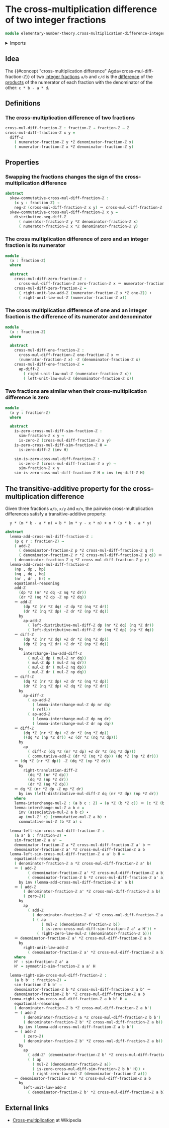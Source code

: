 # The cross-multiplication difference of two integer fractions

```agda
module elementary-number-theory.cross-multiplication-difference-integer-fractions where
```

<details><summary>Imports</summary>

```agda
open import elementary-number-theory.addition-integers
open import elementary-number-theory.difference-integers
open import elementary-number-theory.integer-fractions
open import elementary-number-theory.integers
open import elementary-number-theory.multiplication-integers

open import foundation.action-on-identifications-functions
open import foundation.dependent-pair-types
open import foundation.identity-types
open import foundation.negation
open import foundation.propositions
```

</details>

## Idea

The
{{#concept "cross-multiplication difference" Agda=cross-mul-diff-fraction-ℤ}} of
two [integer fractions](elementary-number-theory.integer-fractions.md) `a/b` and
`c/d` is the [difference](elementary-number-theory.difference-integers.md) of
the [products](elementary-number-theory.multiplication-integers.md) of the
numerator of each fraction with the denominator of the other: `c * b - a * d`.

## Definitions

### The cross-multiplication difference of two fractions

```agda
cross-mul-diff-fraction-ℤ : fraction-ℤ → fraction-ℤ → ℤ
cross-mul-diff-fraction-ℤ x y =
  diff-ℤ
    ( numerator-fraction-ℤ y *ℤ denominator-fraction-ℤ x)
    ( numerator-fraction-ℤ x *ℤ denominator-fraction-ℤ y)
```

## Properties

### Swapping the fractions changes the sign of the cross-multiplication difference

```agda
abstract
  skew-commutative-cross-mul-diff-fraction-ℤ :
    (x y : fraction-ℤ) →
    neg-ℤ (cross-mul-diff-fraction-ℤ x y) ＝ cross-mul-diff-fraction-ℤ y x
  skew-commutative-cross-mul-diff-fraction-ℤ x y =
    distributive-neg-diff-ℤ
      ( numerator-fraction-ℤ y *ℤ denominator-fraction-ℤ x)
      ( numerator-fraction-ℤ x *ℤ denominator-fraction-ℤ y)
```

### The cross multiplication difference of zero and an integer fraction is its numerator

```agda
module _
  (x : fraction-ℤ)
  where

  abstract
    cross-mul-diff-zero-fraction-ℤ :
      cross-mul-diff-fraction-ℤ zero-fraction-ℤ x ＝ numerator-fraction-ℤ x
    cross-mul-diff-zero-fraction-ℤ =
      ( right-unit-law-add-ℤ (numerator-fraction-ℤ x *ℤ one-ℤ)) ∙
      ( right-unit-law-mul-ℤ (numerator-fraction-ℤ x))
```

### The cross multiplication difference of one and an integer fraction is the difference of its numerator and denominator

```agda
module _
  (x : fraction-ℤ)
  where

  abstract
    cross-mul-diff-one-fraction-ℤ :
      cross-mul-diff-fraction-ℤ one-fraction-ℤ x ＝
      (numerator-fraction-ℤ x) -ℤ (denominator-fraction-ℤ x)
    cross-mul-diff-one-fraction-ℤ =
      ap-diff-ℤ
        ( right-unit-law-mul-ℤ (numerator-fraction-ℤ x))
        ( left-unit-law-mul-ℤ (denominator-fraction-ℤ x))
```

### Two fractions are similar when their cross-multiplication difference is zero

```agda
module _
  (x y : fraction-ℤ)
  where

  abstract
    is-zero-cross-mul-diff-sim-fraction-ℤ :
      sim-fraction-ℤ x y →
      is-zero-ℤ (cross-mul-diff-fraction-ℤ x y)
    is-zero-cross-mul-diff-sim-fraction-ℤ H =
      is-zero-diff-ℤ (inv H)

    sim-is-zero-coss-mul-diff-fraction-ℤ :
      is-zero-ℤ (cross-mul-diff-fraction-ℤ x y) →
      sim-fraction-ℤ x y
    sim-is-zero-coss-mul-diff-fraction-ℤ H = inv (eq-diff-ℤ H)
```

## The transitive-additive property for the cross-multiplication difference

Given three fractions `a/b`, `x/y` and `m/n`, the pairwise cross-multiplication
differences satisfy a transitive-additive property:

```text
  y * (m * b - a * n) = b * (m * y - x * n) + n * (x * b - a * y)
```

```agda
abstract
  lemma-add-cross-mul-diff-fraction-ℤ :
    (p q r : fraction-ℤ) →
    ( add-ℤ
      ( denominator-fraction-ℤ p *ℤ cross-mul-diff-fraction-ℤ q r)
      ( denominator-fraction-ℤ r *ℤ cross-mul-diff-fraction-ℤ p q)) ＝
    ( denominator-fraction-ℤ q *ℤ cross-mul-diff-fraction-ℤ p r)
  lemma-add-cross-mul-diff-fraction-ℤ
    (np , dp , hp)
    (nq , dq , hq)
    (nr , dr , hr) =
    equational-reasoning
    add-ℤ
      (dp *ℤ (nr *ℤ dq -ℤ nq *ℤ dr))
      (dr *ℤ (nq *ℤ dp -ℤ np *ℤ dq))
    ＝ add-ℤ
        (dp *ℤ (nr *ℤ dq) -ℤ dp *ℤ (nq *ℤ dr))
        (dr *ℤ (nq *ℤ dp) -ℤ dr *ℤ (np *ℤ dq))
      by
        ap-add-ℤ
          ( left-distributive-mul-diff-ℤ dp (nr *ℤ dq) (nq *ℤ dr))
          ( left-distributive-mul-diff-ℤ dr (nq *ℤ dp) (np *ℤ dq))
    ＝ diff-ℤ
        (dp *ℤ (nr *ℤ dq) +ℤ dr *ℤ (nq *ℤ dp))
        (dp *ℤ (nq *ℤ dr) +ℤ dr *ℤ (np *ℤ dq))
      by
        interchange-law-add-diff-ℤ
          ( mul-ℤ dp ( mul-ℤ nr dq))
          ( mul-ℤ dp ( mul-ℤ nq dr))
          ( mul-ℤ dr ( mul-ℤ nq dp))
          ( mul-ℤ dr ( mul-ℤ np dq))
    ＝ diff-ℤ
        (dq *ℤ (nr *ℤ dp) +ℤ dr *ℤ (nq *ℤ dp))
        (dr *ℤ (nq *ℤ dp) +ℤ dq *ℤ (np *ℤ dr))
      by
        ap-diff-ℤ
          ( ap-add-ℤ
            ( lemma-interchange-mul-ℤ dp nr dq)
            ( refl))
          ( ap-add-ℤ
            ( lemma-interchange-mul-ℤ dp nq dr)
            ( lemma-interchange-mul-ℤ dr np dq))
    ＝ diff-ℤ
        (dq *ℤ (nr *ℤ dp) +ℤ dr *ℤ (nq *ℤ dp))
        ((dq *ℤ (np *ℤ dr)) +ℤ (dr *ℤ (nq *ℤ dp)))
      by
        ap
          ( diff-ℤ (dq *ℤ (nr *ℤ dp) +ℤ dr *ℤ (nq *ℤ dp)))
          ( commutative-add-ℤ (dr *ℤ (nq *ℤ dp)) (dq *ℤ (np *ℤ dr)))
    ＝ (dq *ℤ (nr *ℤ dp)) -ℤ (dq *ℤ (np *ℤ dr))
      by
        right-translation-diff-ℤ
          (dq *ℤ (nr *ℤ dp))
          (dq *ℤ (np *ℤ dr))
          (dr *ℤ (nq *ℤ dp))
    ＝ dq *ℤ (nr *ℤ dp -ℤ np *ℤ dr)
      by inv (left-distributive-mul-diff-ℤ dq (nr *ℤ dp) (np *ℤ dr))
    where
    lemma-interchange-mul-ℤ : (a b c : ℤ) → (a *ℤ (b *ℤ c)) ＝ (c *ℤ (b *ℤ a))
    lemma-interchange-mul-ℤ a b c =
      inv (associative-mul-ℤ a b c) ∙
      ap (mul-ℤ' c) (commutative-mul-ℤ a b) ∙
      commutative-mul-ℤ (b *ℤ a) c

  lemma-left-sim-cross-mul-diff-fraction-ℤ :
    (a a' b : fraction-ℤ) →
    sim-fraction-ℤ a a' →
    denominator-fraction-ℤ a *ℤ cross-mul-diff-fraction-ℤ a' b ＝
    denominator-fraction-ℤ a' *ℤ cross-mul-diff-fraction-ℤ a b
  lemma-left-sim-cross-mul-diff-fraction-ℤ a a' b H =
    equational-reasoning
    ( denominator-fraction-ℤ a *ℤ cross-mul-diff-fraction-ℤ a' b)
    ＝ ( add-ℤ
          ( denominator-fraction-ℤ a' *ℤ cross-mul-diff-fraction-ℤ a b)
          ( denominator-fraction-ℤ b *ℤ cross-mul-diff-fraction-ℤ a' a))
      by inv (lemma-add-cross-mul-diff-fraction-ℤ a' a b)
    ＝ ( add-ℤ
        ( denominator-fraction-ℤ a' *ℤ cross-mul-diff-fraction-ℤ a b)
        ( zero-ℤ))
      by
        ap
          ( add-ℤ
            ( denominator-fraction-ℤ a' *ℤ cross-mul-diff-fraction-ℤ a b))
            ( ( ap
                ( mul-ℤ (denominator-fraction-ℤ b))
                ( is-zero-cross-mul-diff-sim-fraction-ℤ a' a H')) ∙
              ( right-zero-law-mul-ℤ (denominator-fraction-ℤ b)))
    ＝ denominator-fraction-ℤ a' *ℤ cross-mul-diff-fraction-ℤ a b
      by
        right-unit-law-add-ℤ
          ( denominator-fraction-ℤ a' *ℤ cross-mul-diff-fraction-ℤ a b)
    where
    H' : sim-fraction-ℤ a' a
    H' = symmetric-sim-fraction-ℤ a a' H

  lemma-right-sim-cross-mul-diff-fraction-ℤ :
    (a b b' : fraction-ℤ) →
    sim-fraction-ℤ b b' →
    denominator-fraction-ℤ b *ℤ cross-mul-diff-fraction-ℤ a b' ＝
    denominator-fraction-ℤ b' *ℤ cross-mul-diff-fraction-ℤ a b
  lemma-right-sim-cross-mul-diff-fraction-ℤ a b b' H =
    equational-reasoning
    ( denominator-fraction-ℤ b *ℤ cross-mul-diff-fraction-ℤ a b')
    ＝ ( add-ℤ
        ( denominator-fraction-ℤ a *ℤ cross-mul-diff-fraction-ℤ b b')
        ( denominator-fraction-ℤ b' *ℤ cross-mul-diff-fraction-ℤ a b))
      by inv (lemma-add-cross-mul-diff-fraction-ℤ a b b')
    ＝ ( add-ℤ
        ( zero-ℤ)
        ( denominator-fraction-ℤ b' *ℤ cross-mul-diff-fraction-ℤ a b))
      by
        ap
          ( add-ℤ' (denominator-fraction-ℤ b' *ℤ cross-mul-diff-fraction-ℤ a b))
          ( ( ap
            ( mul-ℤ (denominator-fraction-ℤ a))
            ( is-zero-cross-mul-diff-sim-fraction-ℤ b b' H)) ∙
            ( right-zero-law-mul-ℤ (denominator-fraction-ℤ a)))
    ＝ denominator-fraction-ℤ b' *ℤ cross-mul-diff-fraction-ℤ a b
      by
        left-unit-law-add-ℤ
          ( denominator-fraction-ℤ b' *ℤ cross-mul-diff-fraction-ℤ a b)
```

## External links

- [Cross-multiplication](https://en.wikipedia.org/wiki/Cross-multiplication) at
  Wikipedia
